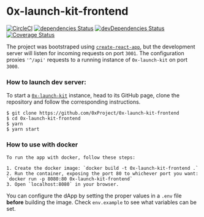 # 0x-launch-kit-frontend

[![CircleCI](https://circleci.com/gh/0xProject/0x-launch-kit-frontend.svg?style=svg)](https://circleci.com/gh/0xProject/0x-launch-kit-frontend)
[![dependencies Status](https://david-dm.org/0xproject/0x-launch-kit-frontend/status.svg)](https://david-dm.org/0xproject/0x-launch-kit-frontend)
[![devDependencies Status](https://david-dm.org/0xproject/0x-launch-kit-frontend/dev-status.svg)](https://david-dm.org/0xproject/0x-launch-kit-frontend?type=dev)
[![Coverage Status](https://coveralls.io/repos/github/0xProject/0x-launch-kit-frontend/badge.svg?branch=feature%2Fcoveralls)](https://coveralls.io/github/0xProject/0x-launch-kit-frontend?branch=feature%2Fcoveralls)

The project was bootstraped using [`create-react-app`](https://github.com/facebook/create-react-app), but the development server will listen for incoming requests on port `3001`. The configuration proxies `'^/api'` requests to a running instance of `0x-launch-kit` on port `3000`.

### How to launch dev server:

To start a [`0x-launch-kit`](https://github.com/0xProject/0x-launch-kit) instance, head to its GitHub page, clone the repository and follow the corresponding instructions.

```
$ git clone https://github.com/0xProject/0x-launch-kit-frontend
$ cd 0x-launch-kit-frontend
$ yarn
$ yarn start
```

### How to use with docker

```
To run the app with docker, follow these steps:

1. Create the docker image: `docker build -t 0x-launch-kit-frontend .`
2. Run the container, exposing the port 80 to whichever port you want: `docker run -p 8080:80 0x-launch-kit-frontend`
3. Open `localhost:8080` in your browser.
```

You can configure the dApp by setting the proper values in a `.env` file **before** building the image. Check `env.example` to see what variables can be set.
